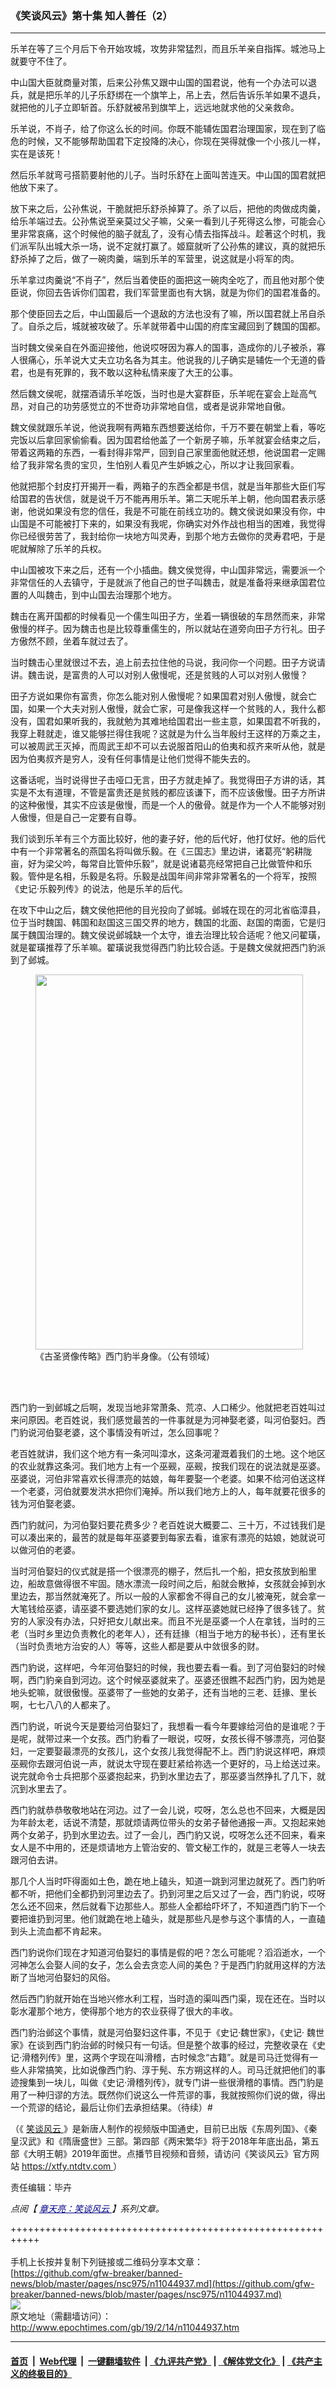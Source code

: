 ### 《笑谈风云》第十集 知人善任（2）
------------------------

<p>
 乐羊在等了三个月后下令开始攻城，攻势非常猛烈，而且乐羊亲自指挥。城池马上就要守不住了。
</p>
<p>
 中山国大臣就商量对策，后来公孙焦又跟中山国的国君说，他有一个办法可以退兵，就是把乐羊的儿子乐舒绑在一个旗竿上，吊上去，然后告诉乐羊如果不退兵，就把他的儿子立即斩首。乐舒就被吊到旗竿上，远远地就求他的父亲救命。
</p>
<p>
 乐羊说，不肖子，给了你这么长的时间。你既不能辅佐国君治理国家，现在到了临危的时候，又不能够帮助国君下定投降的决心，你现在哭得就像一个小孩儿一样，实在是该死！
</p>
<p>
 然后乐羊就弯弓搭箭要射他的儿子。当时乐舒在上面叫苦连天。中山国的国君就把他放下来了。
</p>
<p>
 放下来之后，公孙焦说，干脆就把乐舒杀掉算了。杀了以后，把他的肉做成肉羹，给乐羊端过去。公孙焦说至亲莫过父子嘛，父亲一看到儿子死得这么惨，可能会心里非常哀痛，这个时候他的脑子就乱了，没有心情去指挥战斗。趁著这个时机，我们派军队出城大杀一场，说不定就打赢了。姬窟就听了公孙焦的建议，真的就把乐舒杀掉了之后，做了一碗肉羹，端到乐羊的军营里，说这就是小将军的肉。
</p>
<p>
 乐羊拿过肉羹说“不肖子”，然后当着使臣的面把这一碗肉全吃了，而且他对那个使臣说，你回去告诉你们国君，我们军营里面也有大锅，就是为你们的国君准备的。
</p>
<p>
 那个使臣回去之后，中山国最后一个退敌的方法也没有了嘛，所以国君就上吊自杀了。自杀之后，城就被攻破了。乐羊就带着中山国的府库宝藏回到了魏国的国都。
</p>
<p>
 当时魏文侯亲自在外面迎接他，他说哎呀因为寡人的国事，造成你的儿子被杀，寡人很痛心，乐羊说大丈夫立功名各为其主。他说我的儿子确实是辅佐一个无道的昏君，也是有死罪的，我不敢以这种私情来废了大王的公事。
</p>
<p>
 然后魏文侯呢，就摆酒请乐羊吃饭，当时也是大宴群臣，乐羊呢在宴会上趾高气昂，对自己的功劳感觉立的不世奇功非常地自信，或者是说非常地自傲。
</p>
<p>
 魏文侯就跟乐羊说，他说我啊有两箱东西想要送给你，千万不要在朝堂上看，等吃完饭以后拿回家偷偷看。因为国君给他盖了一个新房子嘛，乐羊就宴会结束之后，带着这两箱的东西，一看封得非常严，回到自己家里面他就还想，他说国君一定赐给了我非常名贵的宝贝，生怕别人看见产生妒嫉之心，所以才让我回家看。
</p>
<p>
 他就把那个封皮打开揭开一看，两箱子的东西全都是书信，就是当年那些大臣们写给国君的告状信，就是说千万不能再用乐羊。第二天呢乐羊上朝，他向国君表示感谢，他说如果没有您的信任，我是不可能在前线立功的。魏文侯说如果没有你，中山国是不可能被打下来的，如果没有我呢，你确实对外作战也相当的困难，我觉得你已经很劳苦了，我封给你一块地方叫灵寿，到那个地方去做你的灵寿君吧，于是呢就解除了乐羊的兵权。
</p>
<p>
 中山国被攻下来之后，还有一个小插曲。魏文侯觉得，中山国非常远，需要派一个非常信任的人去镇守，于是就派了他自己的世子叫魏击，就是准备将来继承国君位置的人叫魏击，到中山国去治理那个地方。
</p>
<p>
 魏击在离开国都的时候看见一个儒生叫田子方，坐着一辆很破的车昂然而来，非常傲慢的样子。因为魏击也是比较尊重儒生的，所以就站在道旁向田子方行礼。田子方傲然不顾，坐着车就过去了。
</p>
<p>
 当时魏击心里就很过不去，追上前去拉住他的马说，我问你一个问题。田子方说请讲。魏击说，是富贵的人可以对别人傲慢呢，还是贫贱的人可以对别人傲慢？
</p>
<p>
 田子方说如果你有富贵，你怎么能对别人傲慢呢？如果国君对别人傲慢，就会亡国，如果一个大夫对别人傲慢，就会亡家，可是像我这样一个贫贱的人，我什么都没有，国君如果听我的，我就勉为其难地给国君出一些主意，如果国君不听我的，我穿上鞋就走，谁又能够拦得住我呢？这就是为什么当年殷纣王这样的万乘之主，可以被周武王灭掉，而周武王却不可以去说服首阳山的伯夷和叔齐来听从他，就是因为伯夷叔齐是穷人，没有任何事情是让他们觉得不能失去的。
</p>
<p>
 这番话呢，当时说得世子击哑口无言，田子方就走掉了。我觉得田子方讲的话，其实是不太有道理，不管是富贵还是贫贱的都应该谦下，而不应该傲慢。田子方所讲的这种傲慢，其实不应该是傲慢，而是一个人的傲骨。就是作为一个人不能够对别人傲慢，但是自己一定要有自尊。
</p>
<p>
 我们谈到乐羊有三个方面比较好，他的妻子好，他的后代好，他打仗好。他的后代中有一个非常著名的燕国名将叫做乐毅。在《三国志》里边讲，诸葛亮“躬耕陇亩，好为梁父吟，每常自比管仲乐毅”，就是说诸葛亮经常把自己比做管仲和乐毅。管仲是名相，乐毅是名将。乐毅是战国年间非常非常著名的一个将军，按照《史记‧乐毅列传》的说法，他是乐羊的后代。
</p>
<p>
 在攻下中山之后，魏文侯他把他的目光投向了邺城。邺城在现在的河北省临漳县，位于当时魏国、韩国和赵国这三国交界的地方，魏国的北面、赵国的南面，它是归属于魏国治理的。魏文侯说邺城缺一个太守，谁去治理比较合适呢？他又问翟璜，就是翟璜推荐了乐羊嘛。翟璜说我觉得西门豹比较合适。于是魏文侯就把西门豹派到了邺城。
</p>
<figure class="wp-caption aligncenter" id="attachment_11044985" style="width: 428px">
 <a href="http://i.epochtimes.com/assets/uploads/2019/02/1902141003071456.jpg">
  <img alt="" class="wp-image-11044985" height="600" src="http://i.epochtimes.com/assets/uploads/2019/02/1902141003071456.jpg" width="428"/>
 </a>
 <br/><figcaption class="wp-caption-text">
  《古圣贤像传略》西门豹半身像。（公有领域）
 </figcaption><br/>
</figure><br/>
<p>
 西门豹一到邺城之后啊，发现当地非常萧条、荒凉、人口稀少。他就把老百姓叫过来问原因。老百姓说，我们感觉最苦的一件事就是为河神娶老婆，叫河伯娶妇。西门豹说河伯娶老婆，这个事情没有听过，怎么回事呢？
</p>
<p>
 老百姓就讲，我们这个地方有一条河叫漳水，这条河灌溉着我们的土地。这个地区的农业就靠这条河。我们地方上有一个巫觋，巫觋，按我们现在的说法就是巫婆。巫婆说，河伯非常喜欢长得漂亮的姑娘，每年要娶一个老婆。如果不给河伯送这样一个老婆，河伯就要发洪水把你们淹掉。所以我们地方上的人，每年就要花很多的钱为河伯娶老婆。
</p>
<p>
 西门豹就问，为河伯娶妇要花费多少？老百姓说大概要二、三十万，不过钱我们是可以凑出来的，最苦的就是每年巫婆要到每家去看，谁家有漂亮的姑娘，她就说可以做河伯的老婆。
</p>
<p>
 当时河伯娶妇的仪式就是搭一个很漂亮的棚子，然后扎一个船，把女孩放到船里边，船故意做得很不牢固。随水漂流一段时间之后，船就会散掉，女孩就会掉到水里边去，那当然就淹死了。所以一般的人家都舍不得自己的女儿被淹死，就会拿一大笔钱给巫婆，请巫婆不要选她们家的女儿。这样巫婆她就已经挣了很多钱了。贫穷的人家没有办法，只好把女儿献出来。而且不光是巫婆一个人在拿钱，当时的三老（当时乡里边负责教化的老年人），还有廷掾（相当于地方的秘书长），还有里长（当时负责地方治安的人）等等，这些人都是要从中敛很多的财。
</p>
<p>
 西门豹说，这样吧，今年河伯娶妇的时候，我也要去看一看。到了河伯娶妇的时候啊，西门豹亲自到河边。这个时候巫婆就来了。巫婆还很瞧不起西门豹，因为她是地头蛇嘛，就很傲慢。巫婆带了一些她的女弟子，还有当地的三老、廷掾、里长啊，七七八八的人都来了。
</p>
<p>
 西门豹说，听说今天是要给河伯娶妇了，我想看一看今年要嫁给河伯的是谁呢？于是呢，就带过来一个女孩。西门豹看了一眼说，哎呀，女孩长得不够漂亮，河伯娶妇，一定要娶最漂亮的女孩儿，这个女孩儿我觉得配不上。西门豹说这样吧，麻烦巫觋你去跟河伯说一声，就说太守现在要赶紧给祢选一个更好的，马上给送过来。说完就命令士兵把那个巫婆抱起来，扔到水里边去了，那巫婆当然挣扎了几下，就沉到水里去了。
</p>
<p>
 西门豹就恭恭敬敬地站在河边。过了一会儿说，哎呀，怎么总也不回来，大概是因为年龄太老，话说不清楚，那就烦请两位带头的女弟子替他通报一声。又抱起来她两个女弟子，扔到水里边去。过了一会儿，西门豹又说，哎呀怎么还不回来，看来女人是不中用的，还是烦请地方上管治安的、管文秘工作的，就是三老等人一块去跟河伯去讲。
</p>
<p>
 那几个人当时吓得面如土色，跪在地上磕头，知道一跳到河里边就死了。西门豹听都不听，把他们全都扔到河里边去了。扔到河里之后又过了一会，西门豹说，哎呀怎么还不回来，然后就看下边那些人。那些人全都给吓坏了，不知道西门豹下一个要把谁扔到河里。他们就跪在地上磕头，就是那些凡是参与这个事情的人，一直磕到头上流血都不肯起来。
</p>
<p>
 西门豹说你们现在才知道河伯娶妇的事情是假的吧？怎么可能呢？滔滔逝水，一个河神怎么会娶人间的女子，怎么会去贪恋人间的美色？于是西门豹就用这样的方法断了当地河伯娶妇的风俗。
</p>
<p>
 然后西门豹就开始在当地兴修水利工程，当时造的渠叫西门渠，现在还在。当时以彰水灌那个地方，使得那个地方的农业获得了很大的丰收。
</p>
<p>
 西门豹治邺这个事情，就是河伯娶妇这件事，不见于《史记‧魏世家》，《史记‧ 魏世家》在谈到西门豹治邺的时候只有一句话。但是整个故事的经过，完整收录在《史记‧滑稽列传》里，这两个字现在叫滑稽，古时候念“古籍”。就是司马迁觉得有一些人非常搞笑，比如说像西门豹、淳于髡、东方朔这样的人。司马迁就把他们的事迹搜集到一块儿，叫做《史记‧滑稽列传》，就专门讲一些很滑稽的事情。西门豹是用了一种归谬的方法。既然你们说这么一件荒谬的事，我就按照你们说的做，得出一个荒谬的结论，最后让你们去承担结果。（待续）#
</p>
<p>
 （《
 <a href="http://www.epochtimes.com/gb/tag/%E7%AC%91%E8%B0%88%E9%A3%8E%E4%BA%91.html">
  笑谈风云
 </a>
 》是新唐人制作的视频版中国通史，目前已出版《东周列国》、《秦皇汉武》和《隋唐盛世》三部。第四部《两宋繁华》将于2018年年底出品，第五部《大明王朝》2019年面世。点播节目视频和音频，请访问《笑谈风云》官方网站
 <a href="https://xtfy.ntdtv.com" rel="noopener noreferrer" target="_blank">
  https://xtfy.ntdtv.com
 </a>
 ）
</p>
<p>
 责任编辑：毕卉
</p>
<p>
 <em>
  点阅【
  <span style="color: #000080;">
   <a href="http://www.epochtimes.com/gb/tag/%E7%AB%A0%E5%A4%A9%E4%BA%AE%EF%BC%9A%E7%AC%91%E8%AB%87%E9%A2%A8%E9%9B%B2.html" style="color: #000080;">
    章天亮：笑谈风云
   </a>
  </span>
  】系列文章。
 </em>
</p>

+++++++++++++++++++++++++++++++++++++++++++++++++++++++++++<br/><br/>
手机上长按并复制下列链接或二维码分享本文章：<br/>
[https://github.com/gfw-breaker/banned-news/blob/master/pages/nsc975/n11044937.md](https://github.com/gfw-breaker/banned-news/blob/master/pages/nsc975/n11044937.md)<br/>
[<img src='https://github.com/gfw-breaker/banned-news/blob/master/pages/nsc975/n11044937.md.png'/>](https://github.com/gfw-breaker/banned-news/blob/master/pages/nsc975/n11044937.md)<br/>
原文地址（需翻墙访问）：http://www.epochtimes.com/gb/19/2/14/n11044937.htm


------------------------
#### [首页](https://github.com/gfw-breaker/banned-news/blob/master/README.md) &nbsp;|&nbsp; [Web代理](https://github.com/labour-camp/helloworld) &nbsp;|&nbsp; [一键翻墙软件](https://github.com/gfw-breaker/nogfw/blob/master/README.md) &nbsp;| [《九评共产党》](https://github.com/gfw-breaker/9ping.md/blob/master/README.md#九评之一评共产党是什么) | [《解体党文化》](https://github.com/gfw-breaker/jtdwh.md/blob/master/README.md) | [《共产主义的终极目的》](https://github.com/gfw-breaker/gczydzjmd.md/blob/master/README.md)

